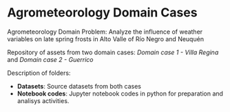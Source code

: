 # Agrometeorology Domain Cases
Agrometeorology Domain Problem: Analyze the influence of weather  variables on late spring frosts in Alto Valle of Río Negro and Neuquén

Repository of assets from two domain cases: *Domain case 1 - Villa Regina* and *Domain case 2 - Guerrico*

Description of folders: 
* **Datasets**: Source datasets from both cases
* **Notebook codes**: Jupyter notebook codes in python for preparation and analisys activities. 
